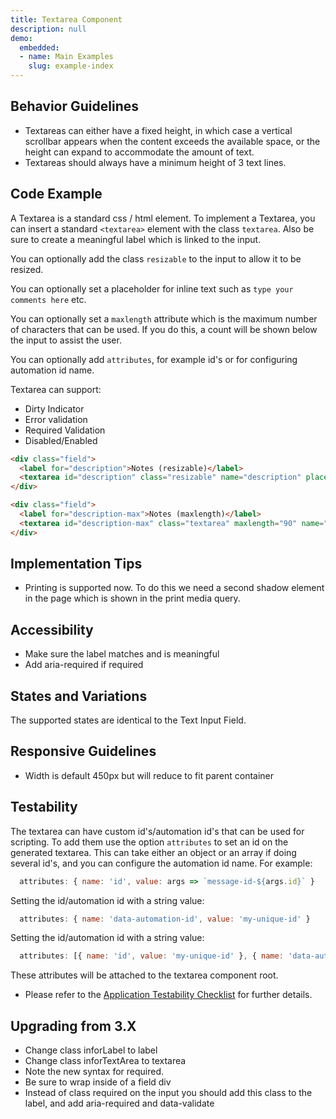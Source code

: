 ```yaml
---
title: Textarea Component
description: null
demo:
  embedded:
  - name: Main Examples
    slug: example-index
---
```


## Behavior Guidelines

- Textareas can either have a fixed height, in which case a vertical scrollbar appears when the content exceeds the available space, or the height can expand to accommodate the amount of text.
- Textareas should always have a minimum height of 3 text lines.

## Code Example

A Textarea is a standard css / html element. To implement a Textarea, you can insert a standard `<textarea>` element with the class `textarea`. Also be sure to create a meaningful label which is linked to the input.

You can optionally add the class `resizable` to the input to allow it to be resized.

You can optionally set a placeholder for inline text such as `type your comments here` etc.

You can optionally set a `maxlength` attribute which is the maximum number of characters that can be used. If you do this, a count will be shown below the input to assist the user.

You can optionally add `attributes`, for example id's or for configuring automation id name.

Textarea can support:

- Dirty Indicator
- Error validation
- Required Validation
- Disabled/Enabled

```html
<div class="field">
  <label for="description">Notes (resizable)</label>
  <textarea id="description" class="resizable" name="description" placeholder="Type your notes here..."></textarea>
</div>
```

```html
<div class="field">
  <label for="description-max">Notes (maxlength)</label>
  <textarea id="description-max" class="textarea" maxlength="90" name="description-max" >Line One</textarea>
</div>
```

## Implementation Tips

- Printing is supported now. To do this we need a second shadow element in the page which is shown in the print media query.

## Accessibility

- Make sure the label matches and is meaningful
- Add aria-required if required

## States and Variations

The supported states are identical to the Text Input Field.

## Responsive Guidelines

- Width is default 450px but will reduce to fit parent container

## Testability

The textarea can have custom id's/automation id's that can be used for scripting. To add them use the option `attributes` to set an id on the generated textarea. This can take either an object or an array if doing several id's, and you can configure the automation id name. For example:

```js
  attributes: { name: 'id', value: args => `message-id-${args.id}` }
```

Setting the id/automation id with a string value:

```js
  attributes: { name: 'data-automation-id', value: 'my-unique-id' }
```

Setting the id/automation id with a string value:

```js
  attributes: [{ name: 'id', value: 'my-unique-id' }, { name: 'data-automation-id', value: 'my-unique-id' }]
```

These attributes will be attached to the textarea component root.

- Please refer to the [Application Testability Checklist](https://design.infor.com/resources/application-testability-checklist) for further details.

## Upgrading from 3.X

- Change class inforLabel to label
- Change class inforTextArea to textarea
- Note the new syntax for required.
- Be sure to wrap inside of a field div
- Instead of class required on the input you should add this class to the label, and add aria-required and data-validate
